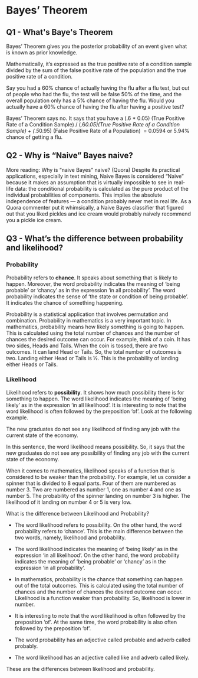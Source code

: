 # Bayes’ Theorem

## Q1 - What's Baye's Theorem

Bayes’ Theorem gives you the posterior probability of an event given what is known as prior knowledge.

Mathematically, it’s expressed as the true positive rate of a condition sample divided by the sum of the false positive rate of the population and the true positive rate of a condition. 

Say you had a 60% chance of actually having the flu after a flu test, but out of people who had the flu, the test will be false 50% of the time, and the overall population only has a 5% chance of having the flu. Would you actually have a 60% chance of having the flu after having a positive test?

Bayes’ Theorem says no. It says that you have a (.6 * 0.05) (True Positive Rate of a Condition Sample) / (.6*0.05)(True Positive Rate of a Condition Sample) + (.5*0.95) (False Positive Rate of a Population)  = 0.0594 or 5.94% chance of getting a flu.

## Q2 - Why is “Naive” Bayes naive?
More reading: Why is “naive Bayes” naive? (Quora)
Despite its practical applications, especially in text mining, Naive Bayes is considered “Naive” because it makes an assumption that is virtually impossible to see in real-life data: the conditional probability is calculated as the pure product of the individual probabilities of components. This implies the absolute independence of features — a condition probably never met in real life.
As a Quora commenter put it whimsically, a Naive Bayes classifier that figured out that you liked pickles and ice cream would probably naively recommend you a pickle ice cream.

## Q3 - What’s the difference between probability and likelihood?

### Probability

Probability refers to **chance**. It speaks about something that is likely to happen. Moreover, the word probability indicates the meaning of ‘being probable’ or ‘chancy’ as in the expression ‘in all probability’. The word probability indicates the sense of ‘the state or condition of being probable’. It indicates the chance of something happening.

Probability is a statistical application that involves permutation and combination. Probability in mathematics is a very important topic. In mathematics, probability means how likely something is going to happen. This is calculated using the total number of chances and the number of chances the desired outcome can occur. For example, think of a coin. It has two sides, Heads and Tails. When the coin is tossed, there are two outcomes. It can land Head or Tails. So, the total number of outcomes is two. Landing either Head or Tails is ½. This is the probability of landing either Heads or Tails.

### Likelihood

Likelihood refers to **possibility**. It shows how much possibility there is for something to happen. The word likelihood indicates the meaning of ‘being likely’ as in the expression ‘in all likelihood’. It is interesting to note that the word likelihood is often followed by the preposition ‘of’. Look at the following example.

The new graduates do not see any likelihood of finding any job with the current state of the economy.

In this sentence, the word likelihood means possibility. So, it says that the new graduates do not see any possibility of finding any job with the current state of the economy.

When it comes to mathematics, likelihood speaks of a function that is considered to be weaker than the probability. For example, let us consider a spinner that is divided to 8 equal parts. Four of them are numbered as number 3. Two are numbered as number 1, one as number 4 and one as number 5. The probability of the spinner landing on number 3 is higher. The likelihood of it landing on number 4 or 5 is very low.

What is the difference between Likelihood and Probability?

- The word likelihood refers to possibility. On the other hand, the word probability refers to ‘chance’. This is the main difference between the two words, namely, likelihood and probability.

- The word likelihood indicates the meaning of ‘being likely’ as in the expression ‘in all likelihood’. On the other hand, the word probability indicates the meaning of ‘being probable’ or ‘chancy’ as in the expression ‘in all probability’.

- In mathematics, probability is the chance that something can happen out of the total outcomes. This is calculated using the total number of chances and the number of chances the desired outcome can occur. Likelihood is a function weaker than probability. So, likelihood is lower in number.

- It is interesting to note that the word likelihood is often followed by the preposition ‘of’. At the same time, the word probability is also often followed by the preposition ‘of’.

- The word probability has an adjective called probable and adverb called probably.

- The word likelihood has an adjective called like and adverb called likely.

These are the differences between likelihood and probability.
